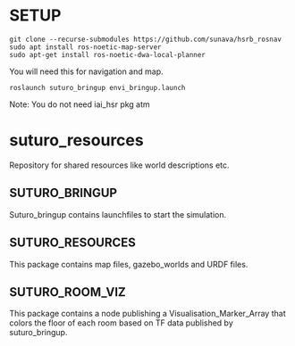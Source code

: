 # SETUP
```
git clone --recurse-submodules https://github.com/sunava/hsrb_rosnav
sudo apt install ros-noetic-map-server
sudo apt-get install ros-noetic-dwa-local-planner
```
You will need this for navigation and map.

```
roslaunch suturo_bringup envi_bringup.launch
```
Note: You do not need iai_hsr pkg atm 
# suturo_resources
Repository for shared resources like world descriptions etc.

## SUTURO_BRINGUP
Suturo_bringup contains launchfiles to start the simulation.

## SUTURO_RESOURCES
This package contains map files, gazebo_worlds and URDF files.

## SUTURO_ROOM_VIZ
This package contains a node publishing a Visualisation_Marker_Array that colors the floor of each room based on TF data published by suturo_bringup.

